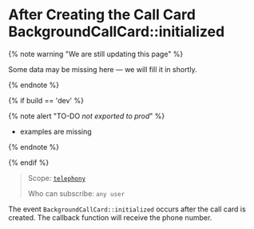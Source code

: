 # After Creating the Call Card BackgroundCallCard::initialized

{% note warning "We are still updating this page" %}

Some data may be missing here — we will fill it in shortly.

{% endnote %}

{% if build == 'dev' %}

{% note alert "TO-DO _not exported to prod_" %}

- examples are missing

{% endnote %}

{% endif %}

> Scope: [`telephony`](../../../../scopes/permissions.md)
>
> Who can subscribe: `any user`

The event `BackgroundCallCard::initialized` occurs after the call card is created. The callback function will receive the phone number.